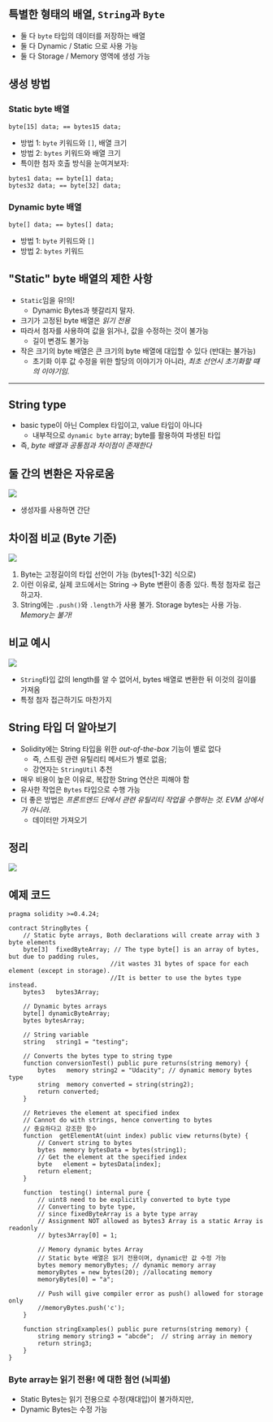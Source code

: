 ## 특별한 형태의 배열, `String`과 `Byte`

- 둘 다 `byte` 타입의 데이터를 저장하는 배열
- 둘 다 Dynamic / Static 으로 사용 가능
- 둘 다 Storage / Memory 영역에 생성 가능

## 생성 방법

### Static byte 배열

`byte[15] data; == bytes15 data;`

- 방법 1: `byte` 키워드와 `[]`, 배열 크기
- 방법 2: `bytes` 키워드와 배열 크기
- 특이한 첨자 호출 방식을 눈여겨보자:

```sol
bytes1 data; == byte[1] data;
bytes32 data; == byte[32] data;
```

### Dynamic byte 배열

`byte[] data; == bytes[] data;`

- 방법 1: `byte` 키워드와 `[]`
- 방법 2: `bytes` 키워드

## "Static" byte 배열의 제한 사항

- `Static`임을 유!의!
  - Dynamic Bytes과 헷갈리지 말자.
- 크기가 고정된 byte 배열은 *읽기 전용*
- 따라서 첨자를 사용하여 값을 읽거나, 값을 수정하는 것이 불가능
  - 길이 변경도 불가능
- 작은 크기의 byte 배열은 큰 크기의 byte 배열에 대입할 수 있다 (반대는 불가능)
  - 초기화 이후 값 수정을 위한 할당의 이야기가 아니라, *최초 선언시 초기화할 떄의 이야기임.*

----

## String type

- basic type이 아닌 Complex 타입이고, value 타입이 아니다
  - 내부적으로 `dynamic byte` array; byte를 활용하여 파생된 타입
- 즉, *byte 배열과 공통점과 차이점이 존재한다*

## 둘 간의 변환은 자유로움

![](convert.png)

- 생성자를 사용하면 간단

## 차이점 비교 (Byte 기준)

![](difference.png)

1. Byte는 고정길이의 타입 선언이 가능 (bytes[1-32] 식으로)
2. 이런 이유로, 실제 코드에서는 String -> Byte 변환이 종종 있다. 특정 첨자로 접근하고자.
3. String에는 `.push()`와 `.length`가 사용 불가. Storage bytes는 사용 가능. *Memory는 불가!*

## 비교 예시

![](intoByte.png)

- `String`타입 값의 length를 알 수 없어서, bytes 배열로 변환한 뒤 이것의 길이를 가져옴
- 특정 첨자 접근하기도 마찬가지

## String 타입 더 알아보기

- Solidity에는 String 타입을 위한 *out-of-the-box* 기능이 별로 없다
  - 즉, 스트링 관련 유틸리티 메서드가 별로 없음;
  - 강연자는 `StringUtil` 추천
- 매우 비용이 높은 이유로, 복잡한 String 연산은 피해야 함
- 유사한 작업은 `Bytes` 타입으로 수행 가능
- 더 좋은 방법은 *프론트엔드 단에서 관련 유틸리티 작업을 수행하는 것. EVM 상에서가 아니라.*
  - 데이터만 가져오기

## 정리

![](stringByte.png)

## 예제 코드

```sol
pragma solidity >=0.4.24;

contract StringBytes {
    // Static byte arrays, Both declarations will create array with 3 byte elements
    byte[3]  fixedByteArray; // The type byte[] is an array of bytes, but due to padding rules,
                            //it wastes 31 bytes of space for each element (except in storage).
                            //It is better to use the bytes type instead.
    bytes3   bytes3Array;

    // Dynamic bytes arrays
    byte[] dynamicByteArray;
    bytes bytesArray;

    // String variable
    string   string1 = "testing";

    // Converts the bytes type to string type
    function conversionTest() public pure returns(string memory) {
        bytes   memory string2 = "Udacity"; // dynamic memory bytes type
        string  memory converted = string(string2);
        return converted;
    }

    // Retrieves the element at specified index
    // Cannot do with strings, hence converting to bytes
    // 중요하다고 강조한 함수
    function  getElementAt(uint index) public view returns(byte) {
        // Convert string to bytes
        bytes  memory bytesData = bytes(string1);
        // Get the element at the specified index
        byte   element = bytesData[index];
        return element;
    }

    function  testing() internal pure {
        // uint8 need to be explicitly converted to byte type
        // Converting to byte type,
        // since fixedByteArray is a byte type array
        // Assignment NOT allowed as bytes3 Array is a static Array is readonly
        // bytes3Array[0] = 1;

        // Memory dynamic bytes Array
        // Static byte 배열은 읽기 전용이며, dynamic만 값 수정 가능
        bytes memory memoryBytes; // dynamic memory array
        memoryBytes = new bytes(20); //allocating memory
        memoryBytes[0] = "a";

        // Push will give compiler error as push() allowed for storage only
        //memoryBytes.push('c');
    }

    function stringExamples() public pure returns(string memory) {
        string memory string3 = "abcde";  // string array in memory
        return string3;
    }
}
```

### Byte array는 읽기 전용! 에 대한 첨언 (뇌피셜)

- Static Bytes는 읽기 전용으로 수정(재대입)이 불가하지만,
- Dynamic Bytes는 수정 가능

